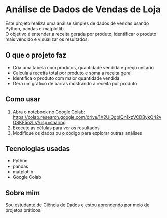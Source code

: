 # Análise de Dados de Vendas de Loja
Este projeto realiza uma análise simples de dados de vendas usando Python, pandas e matplotlib.  
O objetivo é entender a receita gerada por produto, identificar o produto mais vendido e visualizar os resultados.

## O que o projeto faz
- Cria uma tabela com produtos, quantidade vendida e preço unitário  
- Calcula a receita total por produto e soma a receita geral  
- Identifica o produto com maior quantidade vendida  
- Gera um gráfico de barras mostrando a receita por produto

## Como usar
1. Abra o notebook no Google Colab: https://colab.research.google.com/drive/1X2UlQgblQn1xzVCDBykQ42vOSKF5ozLs?usp=sharing  
2. Execute as células para ver os resultados  
3. Modifique os dados ou o código para explorar outras análises

## Tecnologias usadas
- Python  
- pandas  
- matplotlib  
- Google Colab

## Sobre mim
Sou estudante de Ciência de Dados e estou aprendendo por meio de projetos práticos.
